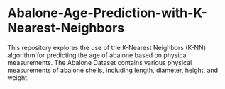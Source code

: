 # Abalone-Age-Prediction-with-K-Nearest-Neighbors
This repository explores the use of the K-Nearest Neighbors (K-NN) algorithm for predicting the age of abalone based on physical measurements. The Abalone Dataset contains various physical measurements of abalone shells, including length, diameter, height, and weight. 
